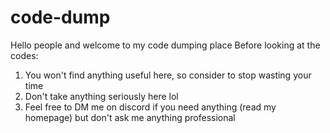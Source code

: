 # code-dump
Hello people and welcome to my code dumping place
Before looking at the codes:
1. You won't find anything useful here, so consider to stop wasting your time
2. Don't take anything seriously here lol
3. Feel free to DM me on discord if you need anything (read my homepage) but don't ask me anything professional

